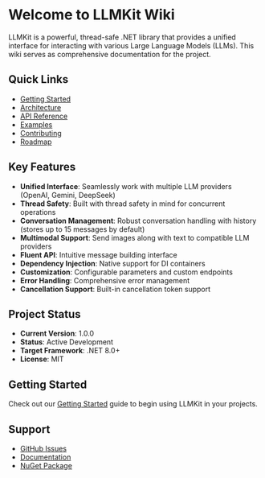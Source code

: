 # Welcome to LLMKit Wiki

LLMKit is a powerful, thread-safe .NET library that provides a unified interface for interacting with various Large Language Models (LLMs). This wiki serves as comprehensive documentation for the project.

## Quick Links

- [Getting Started](Getting-Started)
- [Architecture](Architecture)
- [API Reference](API-Reference)
- [Examples](Examples)
- [Contributing](Contributing)
- [Roadmap](Roadmap)

## Key Features

- **Unified Interface**: Seamlessly work with multiple LLM providers (OpenAI, Gemini, DeepSeek)
- **Thread Safety**: Built with thread safety in mind for concurrent operations
- **Conversation Management**: Robust conversation handling with history (stores up to 15 messages by default)
- **Multimodal Support**: Send images along with text to compatible LLM providers
- **Fluent API**: Intuitive message building interface
- **Dependency Injection**: Native support for DI containers
- **Customization**: Configurable parameters and custom endpoints
- **Error Handling**: Comprehensive error management
- **Cancellation Support**: Built-in cancellation token support

## Project Status

- **Current Version**: 1.0.0
- **Status**: Active Development
- **Target Framework**: .NET 8.0+
- **License**: MIT

## Getting Started

Check out our [Getting Started](Getting-Started) guide to begin using LLMKit in your projects.

## Support

- [GitHub Issues](https://github.com/MohammedJayyab/LLMKit/issues)
- [Documentation](https://github.com/MohammedJayyab/LLMKit/wiki)
- [NuGet Package](https://www.nuget.org/packages/LLMKit) 